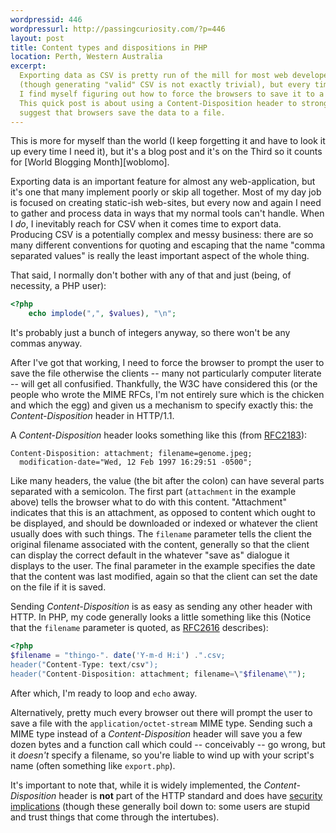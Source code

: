 ```yaml
---
wordpressid: 446
wordpressurl: http://passingcuriosity.com/?p=446
layout: post
title: Content types and dispositions in PHP
location: Perth, Western Australia
excerpt: 
  Exporting data as CSV is pretty run of the mill for most web developers 
  (though generating "valid" CSV is not exactly trivial), but every time I do
  I find myself figuring out how to force the browsers to save it to a file.
  This quick post is about using a Content-Disposition header to strongly 
  suggest that browsers save the data to a file.
---
```


This is more for myself than the world (I keep forgetting it and have to look
it up every time I need it), but it's a blog post and it's on the Third so it
counts for [World Blogging Month][woblomo].

[womoblo]: http://woblomo.com/ "March is World Blogging Month (WoBloMo)"

Exporting data is an important feature for almost any web-application, but
it's one that many implement poorly or skip all together. Most of my day job
is focused on creating static-ish web-sites, but every now and again I need to
gather and process data in ways that my normal tools can't handle. When I
*do*, I inevitably reach for CSV when it comes time to export data. Producing
CSV is a potentially complex and messy business: there are so many different
conventions for quoting and escaping that the name "comma separated values" is
really the least important aspect of the whole thing.

That said, I normally don't bother with any of that and just (being, of
necessity, a PHP user):

``````php
<?php
    echo implode(",", $values), "\n";
``````

It's probably just a bunch of integers anyway, so there won't be any commas
anyway.

After I've got that working, I need to force the browser to prompt the user to
save the file otherwise the clients -- many not particularly computer literate
-- will get all confusified. Thankfully, the W3C have considered this (or the
people who wrote the MIME RFCs, I'm not entirely sure which is the chicken and
which the egg) and given us a mechanism to specify exactly this: the
*Content-Disposition* header in HTTP/1.1.

A *Content-Disposition* header looks something like this (from [RFC2183][]):

    Content-Disposition: attachment; filename=genome.jpeg;
      modification-date="Wed, 12 Feb 1997 16:29:51 -0500";

Like many headers, the value (the bit after the colon) can have several parts
separated with a semicolon. The first part (`attachment` in the example above)
tells the browser what to do with this content. "Attachment" indicates that
this is an attachment, as opposed to content which ought to be displayed, and
should be downloaded or indexed or whatever the client usually does with such
things. The `filename` parameter tells the client the original filename
associated with the content, generally so that the client can display the
correct default in the whatever "save as" dialogue it displays to the user.
The final parameter in the example specifies the date that the content was
last modified, again so that the client can set the date on the file if it is
saved.

Sending *Content-Disposition* is as easy as sending any other header with
HTTP. In PHP, my code generally looks a little something like this (Notice
that the `filename` parameter is quoted, as [RFC2616][] describes):

``````php
<?php
$filename = "thingo-". date('Y-m-d H:i') .".csv;
header("Content-Type: text/csv");
header("Content-Disposition: attachment; filename=\"$filename\"");
``````

After which, I'm ready to loop and `echo` away.

Alternatively, pretty much every browser out there will prompt the user to
save a file with the `application/octet-stream` MIME type. Sending such a MIME
type instead of a *Content-Disposition* header will save you a few dozen bytes
and a function call which could -- conceivably -- go wrong, but it *doesn't*
specify a filename, so you're liable to wind up with your script's name (often
something like `export.php`).

It's important to note that, while it is widely implemented, the
*Content-Disposition* header is **not** part of the HTTP standard and does
have [security implications](http://tools.ietf.org/html/rfc2183#page-9)
(though these generally boil down to: some users are stupid and trust things
that come through the intertubes).

[RFC2183]: http://tools.ietf.org/html/rfc2183
[RFC2616]: http://www.w3.org/Protocols/rfc2616/rfc2616-sec19.html#sec19.5.1
